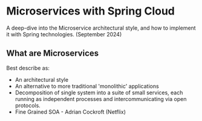 # Microservices with Spring Cloud
A deep-dive into the Microservice architectural style, and how to implement it with Spring technologies. (September 2024)

## What are Microservices
Best describe as:
* An architectural style
* An alternative to more traditional 'monolithic' applications
* Decomposition of single system into a suite of small services, each running as independent processes and intercommunicating via open protocols.
* Fine Grained SOA - Adrian Cockroft (Netflix)

